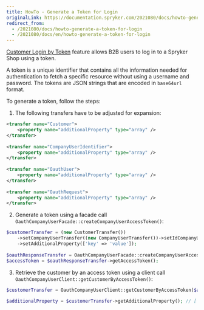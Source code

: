 ```yaml
---
title: HowTo - Generate a Token for Login
originalLink: https://documentation.spryker.com/2021080/docs/howto-generate-a-token-for-login
redirect_from:
  - /2021080/docs/howto-generate-a-token-for-login
  - /2021080/docs/en/howto-generate-a-token-for-login
---
```


[Customer Login by Token](https://documentation.spryker.com/docs/customer-login-by-token-feature-overview-201907) feature allows B2B users to log in to a Spryker Shop using a token.

A token is a unique identifier that contains all the information needed for authentication to fetch a specific resource without using a username and password. The tokens are JSON strings that are encoded in `base64url` format.

To generate a token, follow the steps:
1. The following transfers have to be adjusted for expansion:

```xml
<transfer name="Customer">
	<property name="additionalProperty" type="array" />
</transfer>
 
<transfer name="CompanyUserIdentifier">
	<property name="additionalProperty" type="array" />
</transfer>
 
<transfer name="OauthUser">
	<property name="additionalProperty" type="array" />
</transfer>
 
<transfer name="OauthRequest">
	<property name="additionalProperty" type="array" />
</transfer>
```
2. Generate a token using a facade call `OauthCompanyUserFacade::createCompanyUserAccessToken()`:

```php
$customerTransfer = (new CustomerTransfer())
	->setCompanyUserTransfer((new CompanyUserTransfer())->setIdCompanyUser(11))
	->setAdditionalProperty(['key' => 'value']);
 
$oauthResponseTransfer = OauthCompanyUserFacade::createCompanyUserAccessToken($customerTransfer);
$accessToken = $oauthResponseTransfer->getAccessToken();
```
3. Retrieve the customer by an access token using a client call `OauthCompanyUserClient::getCustomerByAccessToken()`:

```php
$customerTransfer = OauthCompanyUserClient::getCustomerByAccessToken($accessToken)->getCustomerTransfer();
 
$additionalProperty = $customerTransfer->getAdditionalProperty(); // ['key' => 'value']
```
